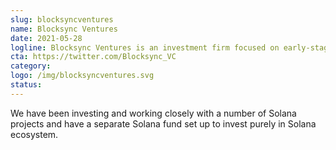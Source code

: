 ```yaml
---
slug: blocksyncventures
name: Blocksync Ventures
date: 2021-05-28
logline: Blocksync Ventures is an investment firm focused on early-stage blockchain startups.
cta: https://twitter.com/Blocksync_VC
category:
logo: /img/blocksyncventures.svg
status:
---
```


We have been investing and working closely with a number of Solana projects and have a separate Solana fund set up to invest purely in Solana ecosystem.
